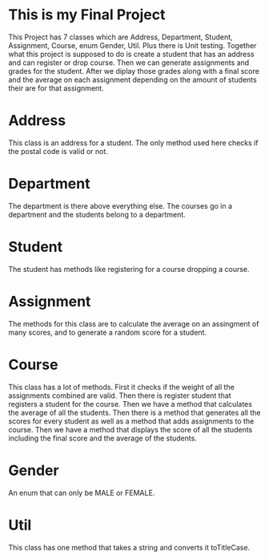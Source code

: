 # This is my Final Project
This Project has 7 classes which are Address, Department, Student, Assignment, Course, enum Gender, Util. Plus there is Unit testing.
Together what this project is supposed to do is create a student that has an address and can register or drop course. Then we can generate assignments and grades for the student.
After we diplay those grades along with a final score and the average on each assignment depending on the amount of students their are for that assignment.
# Address
This class is an address for a student. The only method used here checks if the postal code is valid or not.

# Department
The department is there above everything else. The courses go in a department and the students belong to a department.

# Student
The student has methods like registering for a course dropping a course.

# Assignment
The methods for this class are to calculate the average on an assingment of many scores, and to generate a random score for a student.

# Course
This class has a lot of methods. First it checks if the weight of all the assignments combined are valid. Then there is register student that registers a student for the course.
Then we have a method that calculates the average of all the students. Then there is a method that generates all the scores for every student as well as a method that adds assignments to the course.
Then we have a method that displays the score of all the students including the final score and the average of the students.

# Gender
An enum that can only be MALE or FEMALE.

# Util
This class has one method that takes a string and converts it toTitleCase. 
